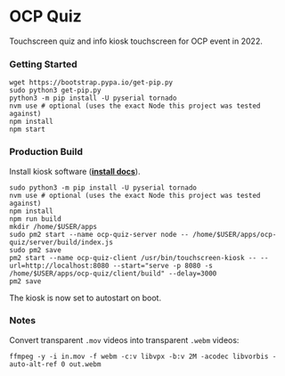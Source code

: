 # OCP Quiz

Touchscreen quiz and info kiosk touchscreen for OCP event in 2022.

### Getting Started

```shell
wget https://bootstrap.pypa.io/get-pip.py
sudo python3 get-pip.py
python3 -m pip install -U pyserial tornado
nvm use # optional (uses the exact Node this project was tested against)
npm install
npm start
```

### Production Build

Install kiosk software ([**install docs**](https://github.com/finer-vision/touchscreen-kiosk#kiosk-install)).

```shell
sudo python3 -m pip install -U pyserial tornado
nvm use # optional (uses the exact Node this project was tested against)
npm install
npm run build
mkdir /home/$USER/apps
sudo pm2 start --name ocp-quiz-server node -- /home/$USER/apps/ocp-quiz/server/build/index.js
sudo pm2 save
pm2 start --name ocp-quiz-client /usr/bin/touchscreen-kiosk -- --url=http://localhost:8080 --start="serve -p 8080 -s /home/$USER/apps/ocp-quiz/client/build" --delay=3000
pm2 save
```

The kiosk is now set to autostart on boot.

### Notes

Convert transparent `.mov` videos into transparent `.webm` videos:

```shell
ffmpeg -y -i in.mov -f webm -c:v libvpx -b:v 2M -acodec libvorbis -auto-alt-ref 0 out.webm
```
